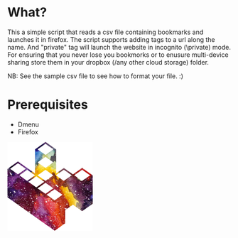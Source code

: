 # What?

This a simple script that reads a csv file containing bookmarks and launches it
in firefox. The script supports adding tags to a url along the name. And "private"
tag will launch the website in incognito (\private) mode. For ensuring that you never
lose you bookmorks or to enusure multi-device sharing store them in your dropbox (/any other cloud storage)
folder.

NB: See the sample csv file to see how to format your file. :)

# Prerequisites
- Dmenu 
- Firefox

![](kopimi-sm.png)

